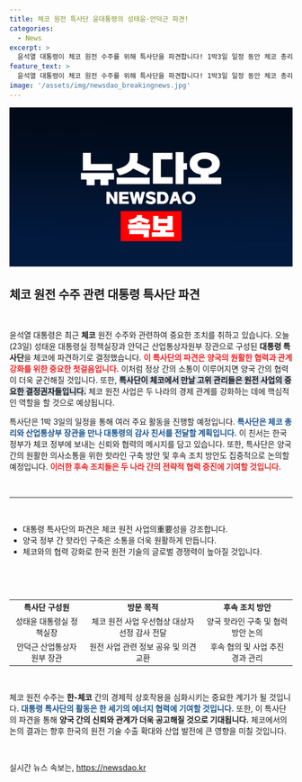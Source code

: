 ```yaml
---
title: 체코 원전 특사단 윤대통령의 성태윤·안덕근 파견!
categories:
  - News
excerpt: >
  윤석열 대통령이 체코 원전 수주를 위해 특사단을 파견합니다! 1박3일 일정 동안 체코 총리와의 만남을 통해 감사의 마음을 전달하고, 양국 간의 핫라인 구축 방안도 논의합니다. 기대되는 결과가 도출될지 궁금합니다!
feature_text: >
  윤석열 대통령이 체코 원전 수주를 위해 특사단을 파견합니다! 1박3일 일정 동안 체코 총리와의 만남을 통해 감사의 마음을 전달하고, 양국 간의 핫라인 구축 방안도 논의합니다. 기대되는 결과가 도출될지 궁금합니다!
image: '/assets/img/newsdao_breakingnews.jpg'
---
```


<p><img src="/assets/img/newsdao_breakingnews.jpg" alt="pcversion 속보" /></p>

<h2 data-ke-size="size26">체코 원전 수주 관련 대통령 특사단 파견</h2>

<p data-ke-size="size16">&nbsp;</p>

<p>윤석열 대통령은 최근 <strong>체코</strong> 원전 수주와 관련하여 중요한 조치를 취하고 있습니다. 오늘(23일) 성태윤 대통령실 정책실장과 안덕근 산업통상자원부 장관으로 구성된 <strong>대통령 특사단</strong>을 체코에 파견하기로 결정했습니다. <b><span style="color: #ee2323;">이 특사단의 파견은 양국의 원활한 협력과 관계 강화를 위한 중요한 첫걸음입니다.</span></b> 이처럼 정상 간의 소통이 이루어지면 양국 간의 협력이 더욱 굳건해질 것입니다. 또한, <b><span style="background-color: #21538527;">특사단이 체코에서 만날 고위 관리들은 원전 사업의 중요한 결정권자들입니다.</span></b> 체코 원전 사업은 두 나라의 경제 관계를 강화하는 데에 핵심적인 역할을 할 것으로 예상됩니다.</p>

<p>특사단은 1박 3일의 일정을 통해 여러 주요 활동을 진행할 예정입니다. <b><span style="color: #1a5490;">특사단은 체코 총리와 산업통상부 장관을 만나 대통령의 감사 친서를 전달할 계획입니다.</span></b> 이 친서는 한국 정부가 체코 정부에 보내는 신뢰와 협력의 메시지를 담고 있습니다. 또한, 특사단은 양국 간의 원활한 의사소통을 위한 핫라인 구축 방안 및 후속 조치 방안도 집중적으로 논의할 예정입니다. <b><span style="color: #ee2323;">이러한 후속 조치들은 두 나라 간의 전략적 협력 증진에 기여할 것입니다.</span></b></p>

<p data-ke-size="size16">&nbsp;</p>

<hr>

<p data-ke-size="size16">&nbsp;</p>

<ul>
    <li>대통령 특사단의 파견은 체코 원전 사업의重要성을 강조합니다.</li>
    <li>양국 정부 간 핫라인 구축은 소통을 더욱 원활하게 만듭니다.</li>
    <li>체코와의 협력 강화로 한국 원전 기술의 글로벌 경쟁력이 높아질 것입니다.</li>
</ul>

<p data-ke-size="size16">&nbsp;</p>

<p data-ke-size="size16">&nbsp;</p>

<table style="width: 100%;">
    <tr>
        <td style="text-align: center; height: 17px;"><b>특사단 구성원</b></td>
        <td style="text-align: center; height: 17px;"><b>방문 목적</b></td>
        <td style="text-align: center; height: 17px;"><b>후속 조치 방안</b></td>
    </tr>
    <tr>
        <td style="text-align: center; height: 17px;">성태윤 대통령실 정책실장</td>
        <td style="text-align: center; height: 17px;">체코 원전 사업 우선협상 대상자 선정 감사 전달</td>
        <td style="text-align: center; height: 17px;">양국 핫라인 구축 및 협력 방안 논의</td>
    </tr>
    <tr>
        <td style="text-align: center; height: 17px;">안덕근 산업통상자원부 장관</td>
        <td style="text-align: center; height: 17px;">원전 사업 관련 정보 공유 및 의견 교환</td>
        <td style="text-align: center; height: 17px;">후속 협의 및 사업 추진 경과 관리</td>
    </tr>
</table>

<p data-ke-size="size16">&nbsp;</p>

<p>체코 원전 수주는 <strong>한-체코</strong> 간의 경제적 상호작용을 심화시키는 중요한 계기가 될 것입니다. <b><span style="color: #1a5490;">대통령 특사단의 활동은 한 세기의 에너지 협력에 기여할 것입니다.</span></b> 또한, 이 특사단의 파견을 통해 <strong>양국 간의 신뢰와 관계가 더욱 공고해질 것으로 기대됩니다.</strong> 체코에서의 논의 결과는 향후 한국의 원전 기술 수출 확대와 산업 발전에 큰 영향을 미칠 것입니다.</p>

<p data-ke-size="size16">&nbsp;</p>
실시간 뉴스 속보는, <a href="https://newsdao.kr" rel="dofollow">https://newsdao.kr</a>


